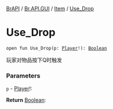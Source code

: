 [BrAPI](../../index.md) / [Br.API.GUI](../index.md) / [Item](index.md) / [Use_Drop](./-use_-drop.md)

# Use_Drop

`open fun Use_Drop(p: `[`Player`](https://hub.spigotmc.org/javadocs/spigot/org/bukkit/entity/Player.html)`!): `[`Boolean`](https://kotlinlang.org/api/latest/jvm/stdlib/kotlin/-boolean/index.html)

玩家对物品按下Q时触发

### Parameters

`p` - [Player](https://hub.spigotmc.org/javadocs/spigot/org/bukkit/entity/Player.html)!:

**Return**
[Boolean](https://kotlinlang.org/api/latest/jvm/stdlib/kotlin/-boolean/index.html):


